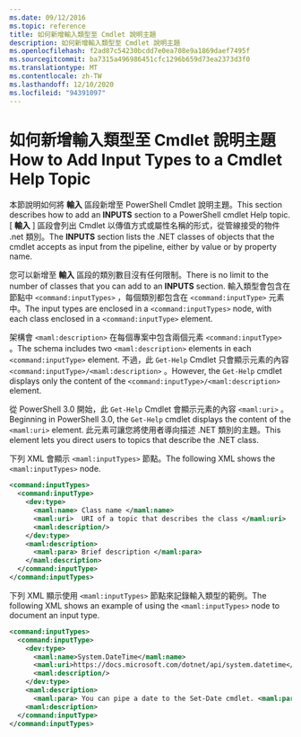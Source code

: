 ```yaml
---
ms.date: 09/12/2016
ms.topic: reference
title: 如何新增輸入類型至 Cmdlet 說明主題
description: 如何新增輸入類型至 Cmdlet 說明主題
ms.openlocfilehash: f2ad87c54230bcdd7e0ea708e9a1869daef7495f
ms.sourcegitcommit: ba7315a496986451cfc1296b659d73ea2373d3f0
ms.translationtype: MT
ms.contentlocale: zh-TW
ms.lasthandoff: 12/10/2020
ms.locfileid: "94391097"
---
```

# <a name="how-to-add-input-types-to-a-cmdlet-help-topic"></a><span data-ttu-id="4c70b-103">如何新增輸入類型至 Cmdlet 說明主題</span><span class="sxs-lookup"><span data-stu-id="4c70b-103">How to Add Input Types to a Cmdlet Help Topic</span></span>

<span data-ttu-id="4c70b-104">本節說明如何將 **輸入** 區段新增至 PowerShell Cmdlet 說明主題。</span><span class="sxs-lookup"><span data-stu-id="4c70b-104">This section describes how to add an **INPUTS** section to a PowerShell cmdlet Help topic.</span></span> <span data-ttu-id="4c70b-105">[ **輸入** ] 區段會列出 Cmdlet 以傳值方式或屬性名稱的形式，從管線接受的物件 .net 類別。</span><span class="sxs-lookup"><span data-stu-id="4c70b-105">The **INPUTS** section lists the .NET classes of objects that the cmdlet accepts as input from the pipeline, either by value or by property name.</span></span>

<span data-ttu-id="4c70b-106">您可以新增至 **輸入** 區段的類別數目沒有任何限制。</span><span class="sxs-lookup"><span data-stu-id="4c70b-106">There is no limit to the number of classes that you can add to an **INPUTS** section.</span></span> <span data-ttu-id="4c70b-107">輸入類型會包含在節點中 `<command:inputTypes>` ，每個類別都包含在 `<command:inputType>` 元素中。</span><span class="sxs-lookup"><span data-stu-id="4c70b-107">The input types are enclosed in a `<command:inputTypes>` node, with each class enclosed in a `<command:inputType>` element.</span></span>

<span data-ttu-id="4c70b-108">架構會 `<maml:description>` 在每個專案中包含兩個元素 `<command:inputType>` 。</span><span class="sxs-lookup"><span data-stu-id="4c70b-108">The schema includes two `<maml:description>` elements in each `<command:inputType>` element.</span></span>
<span data-ttu-id="4c70b-109">不過，此 `Get-Help` Cmdlet 只會顯示元素的內容 `<command:inputType>/<maml:description>` 。</span><span class="sxs-lookup"><span data-stu-id="4c70b-109">However, the `Get-Help` cmdlet displays only the content of the `<command:inputType>/<maml:description>` element.</span></span>

<span data-ttu-id="4c70b-110">從 PowerShell 3.0 開始，此 `Get-Help` Cmdlet 會顯示元素的內容 `<maml:uri>` 。</span><span class="sxs-lookup"><span data-stu-id="4c70b-110">Beginning in PowerShell 3.0, the `Get-Help` cmdlet displays the content of the `<maml:uri>` element.</span></span>
<span data-ttu-id="4c70b-111">此元素可讓您將使用者導向描述 .NET 類別的主題。</span><span class="sxs-lookup"><span data-stu-id="4c70b-111">This element lets you direct users to topics that describe the .NET class.</span></span>

<span data-ttu-id="4c70b-112">下列 XML 會顯示 `<maml:inputTypes>` 節點。</span><span class="sxs-lookup"><span data-stu-id="4c70b-112">The following XML shows the `<maml:inputTypes>` node.</span></span>

```xml
<command:inputTypes>
  <command:inputType>
    <dev:type>
      <maml:name> Class name </maml:name>
      <maml:uri>  URI of a topic that describes the class </maml:uri>
      <maml:description/>
    </dev:type>
    <maml:description>
      <maml:para> Brief description </maml:para>
    </maml:description>
  </command:inputType>
</command:inputTypes>
```

<span data-ttu-id="4c70b-113">下列 XML 顯示使用 `<maml:inputTypes>` 節點來記錄輸入類型的範例。</span><span class="sxs-lookup"><span data-stu-id="4c70b-113">The following XML shows an example of using the `<maml:inputTypes>` node to document an input type.</span></span>

```xml
<command:inputTypes>
  <command:inputType>
    <dev:type>
      <maml:name>System.DateTime</maml:name>
      <maml:uri>https://docs.microsoft.com/dotnet/api/system.datetime</maml:uri>
      <maml:description/>
    </dev:type>
    <maml:description>
      <maml:para> You can pipe a date to the Set-Date cmdlet. <maml:para>
    <maml:description>
  </command:inputType>
</command:inputTypes>
```
